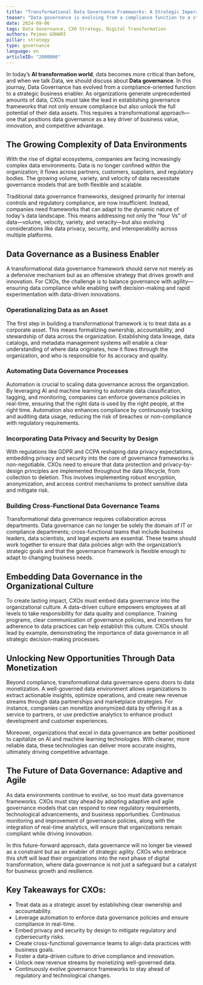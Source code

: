```yaml
---
title: "Transformational Data Governance Frameworks: A Strategic Imperative for CXOs"
teaser: "Data governance is evolving from a compliance function to a strategic business enabler. Learn how CXOs can leverage transformational frameworks to unlock the full potential of data assets."
date: 2024-09-06
tags: Data Governance, CXO Strategy, Digital Transformation
authors: Pejman GOHARI
pillar: strategy
type: governance
language: en
articleID: "2000006"
---
```


In today’s **AI transformation world**, data becomes more critical than before, and when we talk Data, we should discuss about **Data governance**. In this journay, Data Governance has evolved from a compliance-oriented function to a strategic business enabler. As organizations generate unprecedented amounts of data, CXOs must take the lead in establishing governance frameworks that not only ensure compliance but also unlock the full potential of their data assets. This requires a transformational approach—one that positions data governance as a key driver of business value, innovation, and competitive advantage.

## The Growing Complexity of Data Environments

With the rise of digital ecosystems, companies are facing increasingly complex data environments. Data is no longer confined within the organization; it flows across partners, customers, suppliers, and regulatory bodies. The growing volume, variety, and velocity of data necessitate governance models that are both flexible and scalable.

Traditional data governance frameworks, designed primarily for internal controls and regulatory compliance, are now insufficient. Instead, companies need frameworks that can adapt to the dynamic nature of today's data landscape. This means addressing not only the “four Vs” of data—volume, velocity, variety, and veracity—but also evolving considerations like data privacy, security, and interoperability across multiple platforms.

## Data Governance as a Business Enabler

A transformational data governance framework should serve not merely as a defensive mechanism but as an offensive strategy that drives growth and innovation. For CXOs, the challenge is to balance governance with agility—ensuring data compliance while enabling swift decision-making and rapid experimentation with data-driven innovations.

### Operationalizing Data as an Asset

The first step in building a transformational framework is to treat data as a corporate asset. This means formalizing ownership, accountability, and stewardship of data across the organization. Establishing data lineage, data catalogs, and metadata management systems will enable a clear understanding of where data originates, how it flows through the organization, and who is responsible for its accuracy and quality.

### Automating Data Governance Processes

Automation is crucial to scaling data governance across the organization. By leveraging AI and machine learning to automate data classification, tagging, and monitoring, companies can enforce governance policies in real-time, ensuring that the right data is used by the right people, at the right time. Automation also enhances compliance by continuously tracking and auditing data usage, reducing the risk of breaches or non-compliance with regulatory requirements.

### Incorporating Data Privacy and Security by Design

With regulations like GDPR and CCPA reshaping data privacy expectations, embedding privacy and security into the core of governance frameworks is non-negotiable. CXOs need to ensure that data protection and privacy-by-design principles are implemented throughout the data lifecycle, from collection to deletion. This involves implementing robust encryption, anonymization, and access control mechanisms to protect sensitive data and mitigate risk.

### Building Cross-Functional Data Governance Teams

Transformational data governance requires collaboration across departments. Data governance can no longer be solely the domain of IT or compliance departments; cross-functional teams that include business leaders, data scientists, and legal experts are essential. These teams should work together to ensure that data policies align with the organization’s strategic goals and that the governance framework is flexible enough to adapt to changing business needs.

## Embedding Data Governance in the Organizational Culture

To create lasting impact, CXOs must embed data governance into the organizational culture. A data-driven culture empowers employees at all levels to take responsibility for data quality and compliance. Training programs, clear communication of governance policies, and incentives for adherence to data practices can help establish this culture. CXOs should lead by example, demonstrating the importance of data governance in all strategic decision-making processes.

## Unlocking New Opportunities Through Data Monetization

Beyond compliance, transformational data governance opens doors to data monetization. A well-governed data environment allows organizations to extract actionable insights, optimize operations, and create new revenue streams through data partnerships and marketplace strategies. For instance, companies can monetize anonymized data by offering it as a service to partners, or use predictive analytics to enhance product development and customer experiences.

Moreover, organizations that excel in data governance are better positioned to capitalize on AI and machine learning technologies. With cleaner, more reliable data, these technologies can deliver more accurate insights, ultimately driving competitive advantage.

## The Future of Data Governance: Adaptive and Agile

As data environments continue to evolve, so too must data governance frameworks. CXOs must stay ahead by adopting adaptive and agile governance models that can respond to new regulatory requirements, technological advancements, and business opportunities. Continuous monitoring and improvement of governance policies, along with the integration of real-time analytics, will ensure that organizations remain compliant while driving innovation.

In this future-forward approach, data governance will no longer be viewed as a constraint but as an enabler of strategic agility. CXOs who embrace this shift will lead their organizations into the next phase of digital transformation, where data governance is not just a safeguard but a catalyst for business growth and resilience.

## Key Takeaways for CXOs:

- Treat data as a strategic asset by establishing clear ownership and accountability.
- Leverage automation to enforce data governance policies and ensure compliance in real-time.
- Embed privacy and security by design to mitigate regulatory and cybersecurity risks.
- Create cross-functional governance teams to align data practices with business goals.
- Foster a data-driven culture to drive compliance and innovation.
- Unlock new revenue streams by monetizing well-governed data.
- Continuously evolve governance frameworks to stay ahead of regulatory and technological changes.


